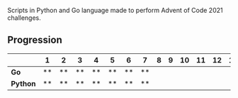 Scripts in Python and Go language made to perform Advent of Code 2021 challenges. 
## Progression 
|            |  1 |  2 |  3 |  4 |  5 |  6 |  7 |  8 |  9 | 10 | 11 | 12 | 13 | 14 | 15 | 16 | 17 | 18 | 19 | 20 | 21 | 22 | 24 |
|------------|----|----|----|----|----|----|----|----|----|----|----|----|----|----|----|----|----|----|----|----|----|----|----|
| __Go__     | ** | ** | ** | ** | ** | ** | ** |    |    |    |    |    |    |    |    |    |    |    |    |    |    |    |    |
| __Python__ | ** | ** | ** | ** | ** | ** | ** |    |    |    |    |    |    |    |    |    |    |    |    |    |    |    |    |